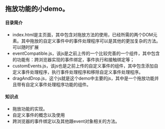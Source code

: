 ## 拖放功能的小demo。
#### 目录简介
* index.html是主页面，其中包含对拖放方法的使用，已经所需的两个DOM元素。其中拖放的自定义事件中的事件处理程序可以是其他的更加复杂的方法。可以随时扩展
* eventCompatible.js，该js是之前上传的一个比较完善的一个组件，其中包含的功能有：跨浏览器实现的事件绑定，事件执行和接触绑定等；
* customEvents.js，该js也是之前上传的自定义事件的组件，其中包含添加自定义事件处理程序，执行事件处理程序和移除自定义事件处理程序。
* dragAndDrop.js，这个js就是这个demo中主要的js，其中是一个拖放功能并且带有自定义事件处理程序功能的组件。
#### 知识点
* 拖放功能的实现。
* 自定义事件的概念以及使用
* 跨浏览器的事件绑定以及其他跟event对象相关的方法。